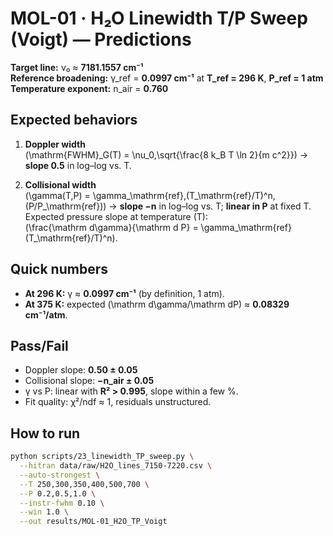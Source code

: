 # MOL-01 · H₂O Linewidth T/P Sweep (Voigt) — Predictions

**Target line:** ν₀ ≈ **7181.1557 cm⁻¹**  
**Reference broadening:** γ_ref = **0.0997 cm⁻¹** at **T_ref = 296 K**, **P_ref = 1 atm**  
**Temperature exponent:** n_air = **0.760**

## Expected behaviors
1. **Doppler width**  
   \(\mathrm{FWHM}_G(T) = \nu_0\,\sqrt{\frac{8 k_B T \ln 2}{m c^2}}\) → **slope 0.5** in log–log vs. T.

2. **Collisional width**  
   \(\gamma(T,P) = \gamma_\mathrm{ref}\,(T_\mathrm{ref}/T)^n\,(P/P_\mathrm{ref})\) → **slope −n** in log–log vs. T; **linear in P** at fixed T.  
   Expected pressure slope at temperature \(T\):  
   \(\frac{\mathrm d\gamma}{\mathrm d P} = \gamma_\mathrm{ref} (T_\mathrm{ref}/T)^n\).

## Quick numbers
- **At 296 K:** γ ≈ **0.0997 cm⁻¹** (by definition, 1 atm).  
- **At 375 K:** expected \(\mathrm d\gamma/\mathrm dP\) ≈ **0.08329 cm⁻¹/atm**.

## Pass/Fail
- Doppler slope: **0.50 ± 0.05**  
- Collisional slope: **−n_air ± 0.05**  
- γ vs P: linear with **R² > 0.995**, slope within a few %.  
- Fit quality: χ²/ndf ≈ 1, residuals unstructured.

## How to run
```bash
python scripts/23_linewidth_TP_sweep.py \
  --hitran data/raw/H2O_lines_7150-7220.csv \
  --auto-strongest \
  --T 250,300,350,400,500,700 \
  --P 0.2,0.5,1.0 \
  --instr-fwhm 0.10 \
  --win 1.0 \
  --out results/MOL-01_H2O_TP_Voigt
```